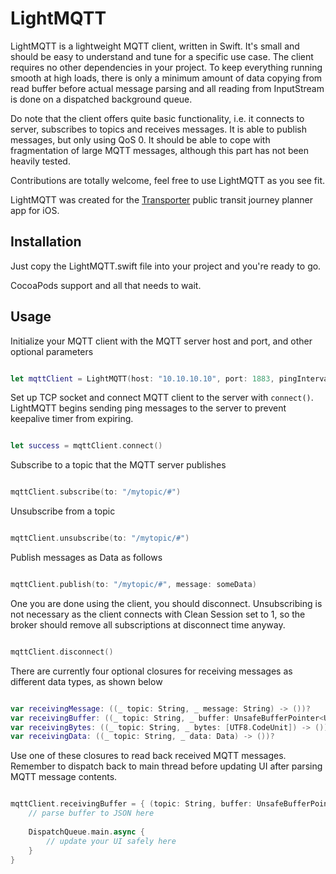 # LightMQTT

LightMQTT is a lightweight MQTT client, written in Swift. It's small and should be easy to understand and tune for a specific use case. The client requires no other dependencies in your project. To keep everything running smooth at high loads, there is only a minimum amount of data copying from read buffer before actual message parsing and all reading from InputStream is done on a dispatched background queue.

Do note that the client offers quite basic functionality, i.e. it connects to server, subscribes to topics and receives messages. It is able to publish messages, but only using QoS 0. It should be able to cope with fragmentation of large MQTT messages, although this part has not been heavily tested.

Contributions are totally welcome, feel free to use LightMQTT as you see fit.

LightMQTT was created for the [Transporter](https://freshbits.fi/apps/transporter/) public transit journey planner app for iOS.

Installation
----

Just copy the LightMQTT.swift file into your project and you're ready to go.

CocoaPods support and all that needs to wait.

Usage
----

Initialize your MQTT client with the MQTT server host and port, and other optional parameters

```swift

let mqttClient = LightMQTT(host: "10.10.10.10", port: 1883, pingInterval: 10, useTLS: true, username: "myuser", password: "s3cr3t")

```

Set up TCP socket and connect MQTT client to the server with `connect()`. LightMQTT begins sending ping messages to the server to prevent keepalive timer from expiring.

```swift

let success = mqttClient.connect()

```

Subscribe to a topic that the MQTT server publishes

```swift

mqttClient.subscribe(to: "/mytopic/#")

```

Unsubscribe from a topic

```swift

mqttClient.unsubscribe(to: "/mytopic/#")

```

Publish messages as Data as follows

```swift

mqttClient.publish(to: "/mytopic/#", message: someData)

```

One you are done using the client, you should disconnect. Unsubscribing is not necessary as the client connects with Clean Session set to 1, so the broker should remove all subscriptions at disconnect time anyway.

```swift

mqttClient.disconnect()

```

There are currently four optional closures for receiving messages as different data types, as shown below

```swift

var receivingMessage: ((_ topic: String, _ message: String) -> ())?
var receivingBuffer: ((_ topic: String, _ buffer: UnsafeBufferPointer<UTF8.CodeUnit>) -> ())?
var receivingBytes: ((_ topic: String, _ bytes: [UTF8.CodeUnit]) -> ())?
var receivingData: ((_ topic: String, _ data: Data) -> ())?

```

Use one of these closures to read back received MQTT messages. Remember to dispatch back to main thread before updating UI after parsing MQTT message contents.

```swift

mqttClient.receivingBuffer = { (topic: String, buffer: UnsafeBufferPointer<UTF8.CodeUnit>) in
    // parse buffer to JSON here
    
    DispatchQueue.main.async {
        // update your UI safely here
    }
}

```
